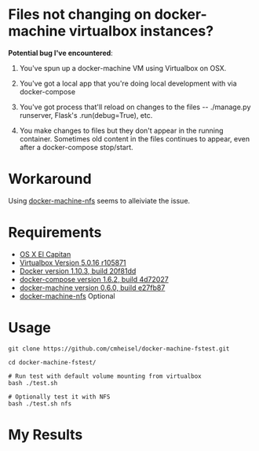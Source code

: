 Files not changing on docker-machine virtualbox instances?
=============================================================

**Potential bug I've encountered**:

1. You've spun up a docker-machine VM using Virtualbox on OSX.

2. You've got a local app that you're doing local development with via docker-compose

3. You've got process that'll reload on changes to the files -- ./manage.py runserver, Flask's .run(debug=True), etc.

4. You make changes to files but they don't appear in the running container. Sometimes old content in the files continues to appear, even after a docker-compose stop/start.

Workaround
=============

Using [docker-machine-nfs](https://github.com/adlogix/docker-machine-nfs) seems to alleiviate the issue.


Requirements
================
* [OS X El Capitan](https://itunes.apple.com/us/app/os-x-el-capitan/id1018109117?mt=12)
* [Virtualbox Version 5.0.16 r105871](https://www.virtualbox.org/wiki/Downloads)
* [Docker version 1.10.3, build 20f81dd](https://docs.docker.com/engine/installation/mac/)
* [docker-compose version 1.6.2, build 4d72027](https://docs.docker.com/compose/)
* [docker-machine version 0.6.0, build e27fb87](https://docs.docker.com/machine/)
* [docker-machine-nfs](https://github.com/adlogix/docker-machine-nfs) Optional

Usage
=======
```
git clone https://github.com/cmheisel/docker-machine-fstest.git

cd docker-machine-fstest/

# Run test with default volume mounting from virtualbox
bash ./test.sh

# Optionally test it with NFS
bash ./test.sh nfs
```

My Results
=============
